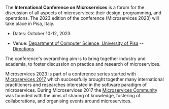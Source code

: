 The **International Conference on Microservices** is a forum for the discussion of all aspects of microservices: their design, programming, and operations. The 2023 edition of the conference (Microservices 2023) will take place in Pisa, Italy.

- Dates: October 10-12, 2023.

- Venue: [Department of Computer Science, University of Pisa](https://www.di.unipi.it/en) -- [Directions](https://goo.gl/maps/yiL4z8wyM1h58AxE7)

The conference's overarching aim is to bring together industry and academia, to foster discussion on practice and research of microservices.

Microservices 2023 is part of a conference series started with [Microservices 2017](https://www.conf-micro.services/2017/index.html) which successfully brought together many international practitioners and researches interested in the software paradigm of microservices. During Microservices 2017 the [Microservices Community](https://microservices.community) was founded with the aims of sharing of knowledge, fostering of collaborations, and organising events around microservices.
